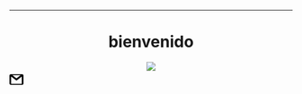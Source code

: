 
___
<h1 align=center> bienvenido </h1>

<div >
    <center>
    <img src="https://raw.githubusercontent.com/Devccss/Devccss/main/Imagenes/giphy.gif?token=GHSAT0AAAAAACMG7PAYETSYYRSJH3QNBEW2ZMSAD2A">
    </center>
    <a href="mailto:deivid.sandoval.cid@gmail.com"><img src="https://raw.githubusercontent.com/Devccss/Devccss/main/Imagenes/correo.png?token=GHSAT0AAAAAACMG7PAYGNYYWNDIMP4CDFHOZMSAJWA" width=5%></a>
</div>
